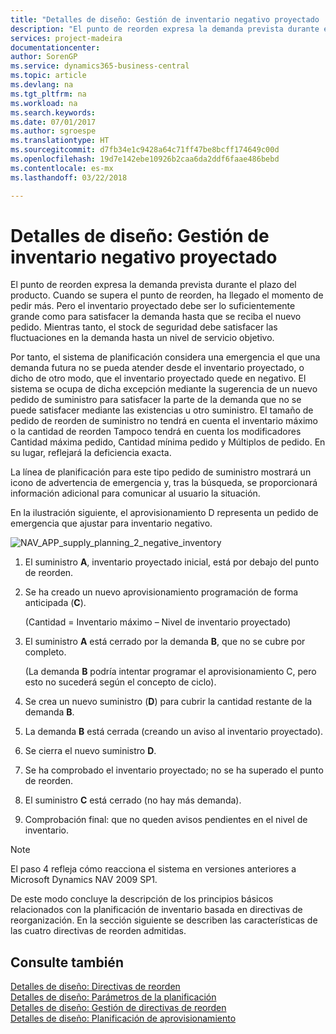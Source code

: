 ```yaml
---
title: "Detalles de diseño: Gestión de inventario negativo proyectado | Documentos de Microsoft"
description: "El punto de reorden expresa la demanda prevista durante el plazo del producto. Cuando se supera el punto de reorden, ha llegado el momento de pedir más. Pero el inventario proyectado debe ser lo suficientemente grande como para satisfacer la demanda hasta que se reciba el nuevo pedido. Mientras tanto, el stock de seguridad debe satisfacer las fluctuaciones en la demanda hasta un nivel de servicio objetivo."
services: project-madeira
documentationcenter: 
author: SorenGP
ms.service: dynamics365-business-central
ms.topic: article
ms.devlang: na
ms.tgt_pltfrm: na
ms.workload: na
ms.search.keywords: 
ms.date: 07/01/2017
ms.author: sgroespe
ms.translationtype: HT
ms.sourcegitcommit: d7fb34e1c9428a64c71ff47be8bcff174649c00d
ms.openlocfilehash: 19d7e142ebe10926b2caa6da2ddf6faae486bebd
ms.contentlocale: es-mx
ms.lasthandoff: 03/22/2018

---
```

# <a name="design-details-handling-projected-negative-inventory"></a>Detalles de diseño: Gestión de inventario negativo proyectado
El punto de reorden expresa la demanda prevista durante el plazo del producto. Cuando se supera el punto de reorden, ha llegado el momento de pedir más. Pero el inventario proyectado debe ser lo suficientemente grande como para satisfacer la demanda hasta que se reciba el nuevo pedido. Mientras tanto, el stock de seguridad debe satisfacer las fluctuaciones en la demanda hasta un nivel de servicio objetivo.  

 Por tanto, el sistema de planificación considera una emergencia el que una demanda futura no se pueda atender desde el inventario proyectado, o dicho de otro modo, que el inventario proyectado quede en negativo. El sistema se ocupa de dicha excepción mediante la sugerencia de un nuevo pedido de suministro para satisfacer la parte de la demanda que no se puede satisfacer mediante las existencias u otro suministro. El tamaño de pedido de reorden de suministro no tendrá en cuenta el inventario máximo o la cantidad de reorden Tampoco tendrá en cuenta los modificadores Cantidad máxima pedido, Cantidad mínima pedido y Múltiplos de pedido. En su lugar, reflejará la deficiencia exacta.  

 La línea de planificación para este tipo pedido de suministro mostrará un icono de advertencia de emergencia y, tras la búsqueda, se proporcionará información adicional para comunicar al usuario la situación.  

 En la ilustración siguiente, el aprovisionamiento D representa un pedido de emergencia que ajustar para inventario negativo.  

 ![](media/nav_app_supply_planning_2_negative_inventory.png "NAV_APP_supply_planning_2_negative_inventory")  

1.  El suministro **A**, inventario proyectado inicial, está por debajo del punto de reorden.  

2.  Se ha creado un nuevo aprovisionamiento programación de forma anticipada (**C**).  

     (Cantidad = Inventario máximo – Nivel de inventario proyectado)  

3.  El suministro **A** está cerrado por la demanda **B**, que no se cubre por completo.  

     (La demanda **B** podría intentar programar el aprovisionamiento C, pero esto no sucederá según el concepto de ciclo).  

4.  Se crea un nuevo suministro (**D**) para cubrir la cantidad restante de la demanda **B**.  

5.  La demanda **B** está cerrada (creando un aviso al inventario proyectado).  

6.  Se cierra el nuevo suministro **D**.  

7.  Se ha comprobado el inventario proyectado; no se ha superado el punto de reorden.  

8.  El suministro **C** está cerrado (no hay más demanda).  

9. Comprobación final: que no queden avisos pendientes en el nivel de inventario.  

> [!NOTE]  
>  El paso 4 refleja cómo reacciona el sistema en versiones anteriores a Microsoft Dynamics NAV 2009 SP1.  

 De este modo concluye la descripción de los principios básicos relacionados con la planificación de inventario basada en directivas de reorganización. En la sección siguiente se describen las características de las cuatro directivas de reorden admitidas.  

## <a name="see-also"></a>Consulte también  
 [Detalles de diseño: Directivas de reorden](design-details-reordering-policies.md)   
 [Detalles de diseño: Parámetros de la planificación](design-details-planning-parameters.md)   
 [Detalles de diseño: Gestión de directivas de reorden](design-details-handling-reordering-policies.md)   
 [Detalles de diseño: Planificación de aprovisionamiento](design-details-supply-planning.md)

